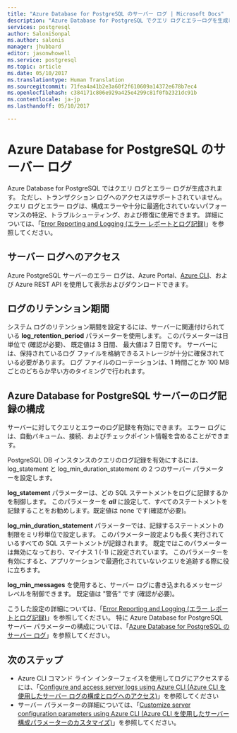 ```yaml
---
title: "Azure Database for PostgreSQL のサーバー ログ | Microsoft Docs"
description: "Azure Database for PostgreSQL でクエリ ログとエラーログを生成します。"
services: postgresql
author: SaloniSonpal
ms.author: salonis
manager: jhubbard
editor: jasonwhowell
ms.service: postgresql
ms.topic: article
ms.date: 05/10/2017
ms.translationtype: Human Translation
ms.sourcegitcommit: 71fea4a41b2e3a60f2f610609a14372e678b7ec4
ms.openlocfilehash: c384171c806e929a425e4299c81f0fb2321dc91b
ms.contentlocale: ja-jp
ms.lasthandoff: 05/10/2017

---
```

# <a name="server-logs-in-azure-database-for-postgresql"></a>Azure Database for PostgreSQL のサーバー ログ 
Azure Database for PostgreSQL ではクエリ ログとエラー ログが生成されます。 ただし、トランザクション ログへのアクセスはサポートされていません。 クエリ ログとエラー ログは、構成エラーや十分に最適化されていないパフォーマンスの特定、トラブルシューティング、および修復に使用できます。 詳細については、「[Error Reporting and Logging (エラー レポートとログ記録)](https://www.postgresql.org/docs/9.6/static/runtime-config-logging.html)」を参照してください。

## <a name="access-server-logs"></a>サーバー ログへのアクセス
Azure PostgreSQL サーバーのエラー ログは、Azure Portal、[Azure CLI](howto-configure-server-logs-using-cli.md)、および Azure REST API を使用して表示およびダウンロードできます。

## <a name="log-retention"></a>ログのリテンション期間
システム ログのリテンション期間を設定するには、サーバーに関連付けられている **log\_retention\_period** パラメーターを使用します。 このパラメーターは日単位で (確認が必要)、 既定値は 3 日間、 最大値は 7 日間です。 サーバーには、保持されているログ ファイルを格納できるストレージが十分に確保されている必要があります。
ログ ファイルのローテーションは、1 時間ごとか 100 MB ごとのどちらか早い方のタイミングで行われます。

## <a name="configure-logging-for-azure-postgresql-server"></a>Azure Database for PostgreSQL サーバーのログ記録の構成
サーバーに対してクエリとエラーのログ記録を有効にできます。 エラー ログには、自動バキューム、接続、およびチェックポイント情報を含めることができます。

PostgreSQL DB インスタンスのクエリのログ記録を有効にするには、log\_statement と log\_min\_duration\_statement の 2 つのサーバー パラメーターを設定します。

**log\_statement** パラメーターは、どの SQL ステートメントをログに記録するかを制御します。 このパラメーターを ***all*** に設定して、すべてのステートメントを記録することをお勧めします。既定値は none です(確認が必要)。

**log\_min\_duration\_statement** パラメーターでは、記録するステートメントの制限をミリ秒単位で設定します。 このパラメーター設定よりも長く実行されているすべての SQL ステートメントが記録されます。 既定ではこのパラメーターは無効になっており、マイナス 1 (-1) に設定されています。 このパラメーターを有効にすると、アプリケーションで最適化されていないクエリを追跡する際に役に立ちます。

**log\_min\_messages** を使用すると、サーバー ログに書き込まれるメッセージ レベルを制御できます。 既定値は "警告" です  (確認が必要)。

こうした設定の詳細については、「[Error Reporting and Logging (エラー レポートとログ記録)](https://www.postgresql.org/docs/9.6/static/runtime-config-logging.html)」を参照してください。 特に Azure Database for PostgreSQL サーバー パラメーターの構成については、「[Azure Database for PostgreSQL のサーバー ログ](concepts-server-logs.md)」を参照してください。

## <a name="next-steps"></a>次のステップ
- Azure CLI コマンド ライン インターフェイスを使用してログにアクセスするには、「[Configure and access server logs using Azure CLI (Azure CLI を使用したサーバー ログの構成とログへのアクセス)](howto-configure-server-logs-using-cli.md)」を参照してください
- サーバー パラメーターの詳細については、「[Customize server configuration parameters using Azure CLI (Azure CLI を使用したサーバー構成パラメーターのカスタマイズ)](howto-configure-server-parameters-using-cli.md)」を参照してください。
